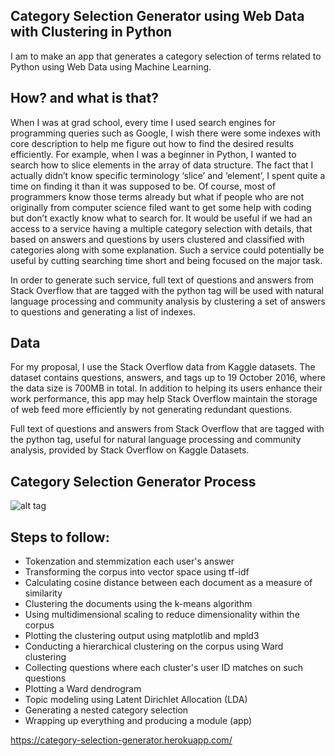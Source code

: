 ## Category Selection Generator using Web Data with Clustering in Python

I am to make an app that generates a category selection of terms related to Python using Web Data using Machine Learning.

## How? and what is that?

When I was at grad school, every time I used search engines for programming queries such as Google, I wish there were some indexes with core description to help me figure out how to find the desired results efficiently. For example, when I was a beginner in Python, I wanted to search how to slice elements in the array of data structure. The fact that I actually didn’t know specific terminology ‘slice’ and ‘element’, I spent quite a time on finding it than it was supposed to be. Of course, most of programmers know those terms already but what if people who are not originally from computer science filed want to get some help with coding but don’t exactly know what to search for. It would be useful if we had an access to a service having a multiple category selection with details, that based on answers and questions by users clustered and classified with categories along with some explanation. Such a service could potentially be useful by cutting searching time short and being focused on the major task.

In order to generate such service, full text of questions and answers from Stack Overflow that are tagged with the python tag will be used with natural language processing and community analysis by clustering a set of answers to questions and generating a list of indexes.

## Data
For my proposal, I use the Stack Overflow data from Kaggle datasets. The dataset contains questions, answers, and tags up to 19 October 2016, where the data size is 700MB in total. In addition to helping its users enhance their work performance, this app may help Stack Overflow maintain the storage of web feed more efficiently by not generating redundant questions.

Full text of questions and answers from Stack Overflow that are tagged with the python tag, useful for natural language processing and community analysis, provided by Stack Overflow on Kaggle Datasets.

## Category Selection Generator Process
![alt tag](https://cloud.githubusercontent.com/assets/22326212/25047573/95e7eb8c-2105-11e7-8dbc-966d744184ed.png)

## Steps to follow:
* Tokenzation and stemmization each user's answer
* Transforming the corpus into vector space using tf-idf
* Calculating cosine distance between each document as a measure of similarity
* Clustering the documents using the k-means algorithm
* Using multidimensional scaling to reduce dimensionality within the corpus
* Plotting the clustering output using matplotlib and mpld3
* Conducting a hierarchical clustering on the corpus using Ward clustering
* Collecting questions where each cluster's user ID matches on such questions
* Plotting a Ward dendrogram
* Topic modeling using Latent Dirichlet Allocation (LDA)
* Generating a nested category selection
* Wrapping up everything and producing a module (app)

https://category-selection-generator.herokuapp.com/
